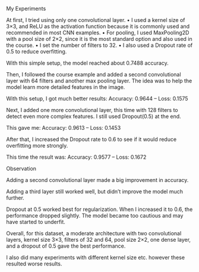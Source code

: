 My Experiments

At first, I tried using only one convolutional layer.
	•	I used a kernel size of 3×3, and ReLU as the activation function because it is commonly used and recommended in most CNN examples.
	•	For pooling, I used MaxPooling2D with a pool size of 2×2, since it is the most standard option and also used in the course.
	•	I set the number of filters to 32.
	•	I also used a Dropout rate of 0.5 to reduce overfitting.

With this simple setup, the model reached about 0.7488 accuracy.

Then, I followed the course example and added a second convolutional layer with 64 filters and another max pooling layer. The idea was to help the model learn more detailed features in the image.

With this setup, I got much better results:
Accuracy: 0.9644 – Loss: 0.1575

Next, I added one more convolutional layer, this time with 128 filters to detect even more complex features. I still used Dropout(0.5) at the end.

This gave me:
Accuracy: 0.9613 – Loss: 0.1453

After that, I increased the Dropout rate to 0.6 to see if it would reduce overfitting more strongly.

This time the result was:
Accuracy: 0.9577 – Loss: 0.1672

Observation

Adding a second convolutional layer made a big improvement in accuracy.

Adding a third layer still worked well, but didn’t improve the model much further.

Dropout at 0.5 worked best for regularization. When I increased it to 0.6, the performance dropped slightly. The model became too cautious and may have started to underfit.

Overall, for this dataset, a moderate architecture with two convolutional layers, kernel size 3×3, filters of 32 and 64, pool size 2×2, one dense layer, and a dropout of 0.5 gave the best performance.

I also did many experiments with different kernel size etc. however these resulted worse results.